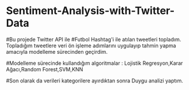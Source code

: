# Sentiment-Analysis-with-Twitter-Data

#Bu projede Twitter API ile #Futbol Hashtag'i ile atılan tweetleri topladım. Topladığım tweetlere veri ön işleme adımlarını uygulayıp tahmin yapma amacıyla modelleme sürecinden geçirdim.

#Modelleme sürecinde kullandığım algoritmalar : Lojistik Regresyon,Karar Ağacı,Random Forest,SVM,KNN

#Son olarak da verileri kategorilere ayırdıktan sonra Duygu analizi yaptım.
